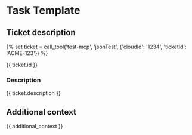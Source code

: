 # Task Template

## Ticket description

{% set ticket = call_tool('test-mcp', 'jsonTest', {'cloudId': '1234', 'ticketId': 'ACME-123'}) %}

{{ ticket.id }}

### Description
{{ ticket.description }}

## Additional context

{{ additional_context }}